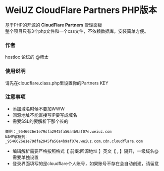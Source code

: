 # WeiUZ CloudFlare Partners PHP版本
基于PHP的开源的 **CloudFlare Partners** 管理面板  
整个项目只有3个php文件和一个css文件，不依赖数据库，安装简单方便。
### 作者
hostloc 论坛的 @师太

### 使用说明
请先在cloudflare.class.php里设置你的Partners KEY  
### 注意事项
+ 添加域名时候不要加WWW
+ 回源地址不能直接写IP要写成域名
+ 需要SSL的要解析下那个长的
```
举例：_9546626e1e79dfa2945fa56a4b9af07e.weiuz.com
NAME解析到：_9546626e1e79dfa2945fa56a4b9af07e.weiuz.com.cdn.cloudflare.com
```
+ 编辑解析需要严格按照格式【 前缀:回源地址 】英文【 , 】隔开，一级域名@需要单独设置
+ 登录界面填写的是cloudflare个人账号，如果账号不存在会自动创建，请留意



